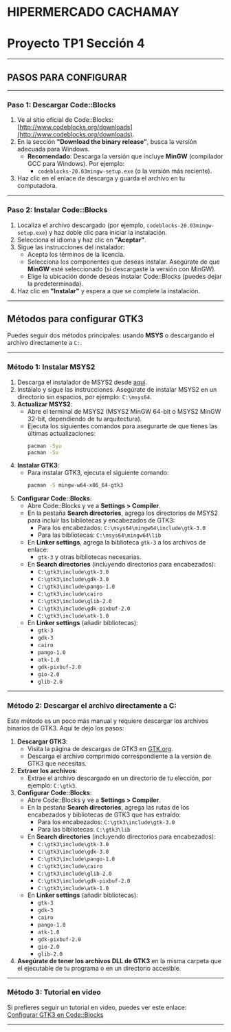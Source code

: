 # HIPERMERCADO CACHAMAY
# **Proyecto TP1 Sección 4**

---

## **PASOS PARA CONFIGURAR**

---

### **Paso 1: Descargar Code::Blocks**
1. Ve al sitio oficial de Code::Blocks: [http://www.codeblocks.org/downloads](http://www.codeblocks.org/downloads).
2. En la sección **"Download the binary release"**, busca la versión adecuada para Windows.
   - **Recomendado**: Descarga la versión que incluye **MinGW** (compilador GCC para Windows). Por ejemplo:
     - `codeblocks-20.03mingw-setup.exe` (o la versión más reciente).
3. Haz clic en el enlace de descarga y guarda el archivo en tu computadora.

---

### **Paso 2: Instalar Code::Blocks**
1. Localiza el archivo descargado (por ejemplo, `codeblocks-20.03mingw-setup.exe`) y haz doble clic para iniciar la instalación.
2. Selecciona el idioma y haz clic en **"Aceptar"**.
3. Sigue las instrucciones del instalador:
   - Acepta los términos de la licencia.
   - Selecciona los componentes que deseas instalar. Asegúrate de que **MinGW** esté seleccionado (si descargaste la versión con MinGW).
   - Elige la ubicación donde deseas instalar Code::Blocks (puedes dejar la predeterminada).
4. Haz clic en **"Instalar"** y espera a que se complete la instalación.

---

## **Métodos para configurar GTK3**

Puedes seguir dos métodos principales: usando **MSYS** o descargando el archivo directamente a `C:`.

---

### **Método 1: Instalar MSYS2**
1. Descarga el instalador de MSYS2 desde [aquí](https://www.msys2.org/).
2. Instálalo y sigue las instrucciones. Asegúrate de instalar MSYS2 en un directorio sin espacios, por ejemplo: `C:\msys64`.
3. **Actualizar MSYS2**:
   - Abre el terminal de MSYS2 (MSYS2 MinGW 64-bit o MSYS2 MinGW 32-bit, dependiendo de tu arquitectura).
   - Ejecuta los siguientes comandos para asegurarte de que tienes las últimas actualizaciones:
     ```bash
     pacman -Syu
     pacman -Su
     ```
4. **Instalar GTK3**:
   - Para instalar GTK3, ejecuta el siguiente comando:
     ```bash
     pacman -S mingw-w64-x86_64-gtk3
     ```
5. **Configurar Code::Blocks**:
   - Abre Code::Blocks y ve a **Settings > Compiler**.
   - En la pestaña **Search directories**, agrega los directorios de MSYS2 para incluir las bibliotecas y encabezados de GTK3:
     - Para los encabezados: `C:\msys64\mingw64\include\gtk-3.0`
     - Para las bibliotecas: `C:\msys64\mingw64\lib`
   - En **Linker settings**, agrega la biblioteca `gtk-3` a los archivos de enlace:
     - `gtk-3` y otras bibliotecas necesarias.
   - En **Search directories** (incluyendo directorios para encabezados):
     - `C:\gtk3\include\gtk-3.0`
     - `C:\gtk3\include\gdk-3.0`
     - `C:\gtk3\include\pango-1.0`
     - `C:\gtk3\include\cairo`
     - `C:\gtk3\include\glib-2.0`
     - `C:\gtk3\include\gdk-pixbuf-2.0`
     - `C:\gtk3\include\atk-1.0`
   - En **Linker settings** (añadir bibliotecas):
     - `gtk-3`
     - `gdk-3`
     - `cairo`
     - `pango-1.0`
     - `atk-1.0`
     - `gdk-pixbuf-2.0`
     - `gio-2.0`
     - `glib-2.0`

---

### **Método 2: Descargar el archivo directamente a C:**
Este método es un poco más manual y requiere descargar los archivos binarios de GTK3. Aquí te dejo los pasos:

1. **Descargar GTK3**:
   - Visita la página de descargas de GTK3 en [GTK.org](https://www.gtk.org/).
   - Descarga el archivo comprimido correspondiente a la versión de GTK3 que necesitas.
2. **Extraer los archivos**:
   - Extrae el archivo descargado en un directorio de tu elección, por ejemplo: `C:\gtk3`.
3. **Configurar Code::Blocks**:
   - Abre Code::Blocks y ve a **Settings > Compiler**.
   - En la pestaña **Search directories**, agrega las rutas de los encabezados y bibliotecas de GTK3 que has extraído:
     - Para los encabezados: `C:\gtk3\include\gtk-3.0`
     - Para las bibliotecas: `C:\gtk3\lib`
   - En **Search directories** (incluyendo directorios para encabezados):
     - `C:\gtk3\include\gtk-3.0`
     - `C:\gtk3\include\gdk-3.0`
     - `C:\gtk3\include\pango-1.0`
     - `C:\gtk3\include\cairo`
     - `C:\gtk3\include\glib-2.0`
     - `C:\gtk3\include\gdk-pixbuf-2.0`
     - `C:\gtk3\include\atk-1.0`
   - En **Linker settings** (añadir bibliotecas):
     - `gtk-3`
     - `gdk-3`
     - `cairo`
     - `pango-1.0`
     - `atk-1.0`
     - `gdk-pixbuf-2.0`
     - `gio-2.0`
     - `glib-2.0`
4. **Asegúrate de tener los archivos DLL de GTK3** en la misma carpeta que el ejecutable de tu programa o en un directorio accesible.

---

### **Método 3: Tutorial en video**
Si prefieres seguir un tutorial en video, puedes ver este enlace:  
[Configurar GTK3 en Code::Blocks](https://www.youtube.com/watch?v=VNQUEQnc9m8)

---


